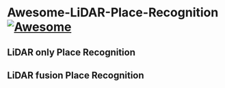 # Awesome-LiDAR-Place-Recognition [![Awesome](https://awesome.re/badge.svg)](https://awesome.re)

## LiDAR only Place Recognition

## LiDAR fusion Place Recognition
